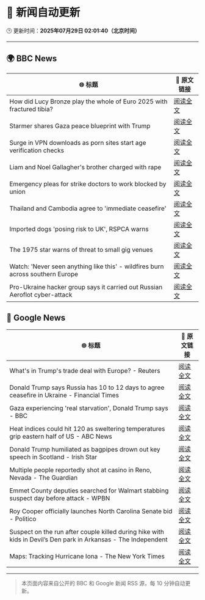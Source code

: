 # 🧠 新闻自动更新

🕒 更新时间：**2025年07月29日 02:01:40（北京时间）**

---

## 🌍 BBC News

| 🌐 标题 | 🔗 原文链接 |
|--------|-------------|
| How did Lucy Bronze play the whole of Euro 2025 with fractured tibia? | [阅读全文](https://www.bbc.com/sport/football/articles/c4g0q0jw9v6o?at_medium=RSS&at_campaign=rss) |
| Starmer shares Gaza peace blueprint with Trump | [阅读全文](https://www.bbc.com/news/articles/cly6zgyy0wjo?at_medium=RSS&at_campaign=rss) |
| Surge in VPN downloads as porn sites start age verification checks | [阅读全文](https://www.bbc.com/news/articles/cn72ydj70g5o?at_medium=RSS&at_campaign=rss) |
| Liam and Noel Gallagher's brother charged with rape | [阅读全文](https://www.bbc.com/news/articles/cr4exd0yx90o?at_medium=RSS&at_campaign=rss) |
| Emergency pleas for strike doctors to work blocked by union | [阅读全文](https://www.bbc.com/news/articles/cd0dz70zmx3o?at_medium=RSS&at_campaign=rss) |
| Thailand and Cambodia agree to 'immediate ceasefire' | [阅读全文](https://www.bbc.com/news/articles/c5yl9l60e3no?at_medium=RSS&at_campaign=rss) |
| Imported dogs 'posing risk to UK', RSPCA warns | [阅读全文](https://www.bbc.com/news/articles/cpwq40vjw8lo?at_medium=RSS&at_campaign=rss) |
| The 1975 star warns of threat to small gig venues | [阅读全文](https://www.bbc.com/news/articles/c70xwr9lg2po?at_medium=RSS&at_campaign=rss) |
| Watch: 'Never seen anything like this' - wildfires burn across southern Europe | [阅读全文](https://www.bbc.com/news/videos/c23pk70mz13o?at_medium=RSS&at_campaign=rss) |
| Pro-Ukraine hacker group says it carried out Russian Aeroflot cyber-attack | [阅读全文](https://www.bbc.com/news/articles/c87e0ydy3d4o?at_medium=RSS&at_campaign=rss) |

## 📰 Google News

| 🌐 标题 | 🔗 原文链接 |
|--------|-------------|
| What's in Trump's trade deal with Europe? - Reuters | [阅读全文](https://news.google.com/rss/articles/CBMiowFBVV95cUxPbnNFdFR0Wlh0SktPTHVBaTlSSXRDYkpYWEdjY3VPRUJsY1JTc2xuTVBQa080ZlF5SnFCZ0JsYnA0X1F0QVdqWXo4bW1IeDdqMGQzdGJBMFRTTGtxb2Y4cjdfY1dqdnJ4TXVURFZVOUVPT3ltYW1la2hvQ0Fhd1NsUjdjTktReEtjR0RZSzI4bmsyNHFRSE5lVVZjOUVaRC0wUGNv?oc=5) |
| Donald Trump says Russia has 10 to 12 days to agree ceasefire in Ukraine - Financial Times | [阅读全文](https://news.google.com/rss/articles/CBMicEFVX3lxTFBwTWFYVmZ0dXBYb3hrdmFLV0JEQ2NnMHVJWlZFa0lzT3NzWTVFSy0xY0ZYZTUzQVBGQXhzVEEyeE9XeTVDVnFVOVlMOEZBcXhjQ0N2eEFidG1WNWMyOFh0MmF3elJIa1Z3bjAyTXdYd2c?oc=5) |
| Gaza experiencing 'real starvation', Donald Trump says - BBC | [阅读全文](https://news.google.com/rss/articles/CBMiWkFVX3lxTFBsdUx3a3lnQUVGNGl5Yk1yVGJ5ZDJSNzZCc1J3NF9UWVVmYlRfTFpUcFlWR3JQZ2VIRVpJMXU3R1BuMS15SHZXSDdXNy00LXljcWtRUVZFZEV5d9IBX0FVX3lxTE1WZ2JkSnVucURkNUtud0lzLXg3cndfQXphaGRjLTN3eXJlblNueWFWbm1jSkJwZnNGbWRDSVNlMm94b1ZHVWRaVm04cXNkeFJNbXVBeTJxQndQaEowUFFn?oc=5) |
| Heat indices could hit 120 as sweltering temperatures grip eastern half of US - ABC News | [阅读全文](https://news.google.com/rss/articles/CBMimgFBVV95cUxOX3g4OFIwbHZDSkpGcGlWYm84M2dPcHZFQVkxNldZeHhMQndmQldQN1I2b2V1SVprc3pCc3puajhqaVlWWk94RmU4eW1lemVSQ3FQbmNGdGxjOVFNSmZkYk5OWFM3dXJuejRYMzRBS0h0TUUwU19UMjdONWlMdjNybG40RjhsbC0yTTNMb1AzY0ZCdU5JMHY5NVl30gGfAUFVX3lxTFBCRy1JVnVqejNuU2hiaUhJeVVQZnlQWmZhem1renF4cUphcXNnOC1IaGkyOXhvOHQxTHBqVlZIS3dUdUNhd2p4MkxZbjVja0k5VEhPcmVtdWlVU0RRZGtBYlBjenNzSGRMNjlaVWNVT1FybFVycmlkc0lFcXItcng1Rm9oVk1DNkw4enpfMUNieDJMSFNNeDd6ZktwRURxWQ?oc=5) |
| Donald Trump humiliated as bagpipes drown out key speech in Scotland - Irish Star | [阅读全文](https://news.google.com/rss/articles/CBMijwFBVV95cUxObWhkX0xmVXY0WHp6TGRtUlRBQzh1bFk5QzQ1d242T0JBcVhBQ3V1VVZmQzRaLTNmQ0lJVzVPT1ZuZ1J6WDg2eGFwb085NzlnOVB1ZjJIU1dERzd1aUptOWE2RVhXbUJLNnhSU0lLbUFWV0h1SHZobUVrSFhmWC1kZGlCemZhdWoyMjJBQU0tWQ?oc=5) |
| Multiple people reportedly shot at casino in Reno, Nevada - The Guardian | [阅读全文](https://news.google.com/rss/articles/CBMigAFBVV95cUxPTWd6MWJQU0MtcHpvd2tlRnhJNlBSeXlTOU9OYUpLdjRBVTJtZXhXdlV1OXpQQVA3dFhvRG5IZGdLc1pCU01PNTdDS2tCMkVYQjVYTlVhN0Vpd3FRcVhHVFBXb2M4aFd3RGs4dm5NRFF4aEVHZHZvbm1DNzFhRnFoQw?oc=5) |
| Emmet County deputies searched for Walmart stabbing suspect day before attack - WPBN | [阅读全文](https://news.google.com/rss/articles/CBMi5gFBVV95cUxPWUIwUlpWb3QxT09XdmZSV1NRRTJZYlNqM2F4dm1aeDVWTWY0MWx1aWdBNm5xbHYwNWk3QU5IelpyMnlXY1NzbklrYURDQlI4cExaZ2JSb1ZIQU1vbWhOTlI5cDZWaTk1UGVRdVRJeXFydnoyN2MwdlJNZi1EMENTVzV2cnlxQWlXZnY1OUg5d0RaWFgxdVMxTk1QVnYyVHpPRHFJbzlEdGNzblN3WURDT1JvMEJ0NU56aU51MzR3cGVWaEo3dTNpQkd1UVpEQ2hXMXpBN1NEZnhLU0dYRDhCOWQwaEswZw?oc=5) |
| Roy Cooper officially launches North Carolina Senate bid - Politico | [阅读全文](https://news.google.com/rss/articles/CBMilgFBVV95cUxQLUFFczZVcnBEcUZfbWZGY25uODJyblV2UWdubm80TjJXVGJzWkJiY1FxamktamRjUmxpZTJXbzlLOVZRZmlydnllcjljUHpNTG54VlozWlNONEFQRXdLQzhEazJYeTNkRDZwc2tXOVJjTklsZzlFeGpxcmVNeFBEd284VDg4ajlCai1SOGs2MHRwNWJiTWc?oc=5) |
| Suspect on the run after couple killed during hike with kids in Devil’s Den park in Arkansas - The Independent | [阅读全文](https://news.google.com/rss/articles/CBMipAFBVV95cUxPNnhtUndNQUV2OHF0eFlWWDBDVmFKM1ItVHRMdm1qaTM2OTJrTlVBbXdTQll5UXVPTDFpeElDZTFOaVhCR2lSRkFjYUhkWHJ1ZFJGWXA4UGNNNVEwcXJXXzdLNWpCSlgwRWp0WURSZnZUdFdDSnpUaGx5eU93bFhsRTc5M3F0WWE0WlRUQ1ZUd1hycWhYc2VOdm1wbHQ1SDRNZGR3cA?oc=5) |
| Maps: Tracking Hurricane Iona - The New York Times | [阅读全文](https://news.google.com/rss/articles/CBMikAFBVV95cUxPaEZ4UUZtczU4cnRPaFFkdDRWMnFkQWhvR1dhSkhScU94QWllRmtMOXBneFdQbTRwMTFvNm5GeHdGa3lKVjdOTHlhOUNBTTJIbzVxS1NpbzJVczJxSWJFUE9kQWwzeVZrUlFjU1cwdTJQRTFnUTdlYkduNjRTVGZEd1FaVGxnUUxVZndLZ05xZF8?oc=5) |

---
> 本页面内容来自公开的 BBC 和 Google 新闻 RSS 源，每 10 分钟自动更新。